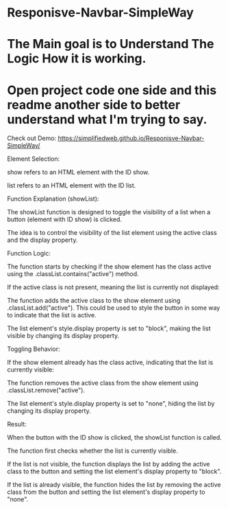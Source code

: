 # Responisve-Navbar-SimpleWay
# The Main goal is to Understand The Logic How it is working.
# Open project code one side and this readme another side to better understand what I'm trying to say.
Check out Demo: https://simplifiedweb.github.io/Responisve-Navbar-SimpleWay/

Element Selection:

show refers to an HTML element with the ID show.

list refers to an HTML element with the ID list.

Function Explanation (showList):

The showList function is designed to toggle the visibility of a list when a button (element with ID show) is clicked. 

The idea is to control the visibility of the list element using the active class and the display property.

Function Logic:

The function starts by checking if the show element has the class active using the .classList.contains("active") method.

If the active class is not present, meaning the list is currently not displayed:

The function adds the active class to the show element using .classList.add("active"). This could be used to style the button in some way to indicate that the list is active.

The list element's style.display property is set to "block", making the list visible by changing its display property.

Toggling Behavior:

If the show element already has the class active, indicating that the list is currently visible:

The function removes the active class from the show element using .classList.remove("active").

The list element's style.display property is set to "none", hiding the list by changing its display property.

Result:

When the button with the ID show is clicked, the showList function is called.

The function first checks whether the list is currently visible.

If the list is not visible, the function displays the list by adding the active class to the button and setting the list element's display property to "block".

If the list is already visible, the function hides the list by removing the active class from the button and setting the list element's display property to "none".
